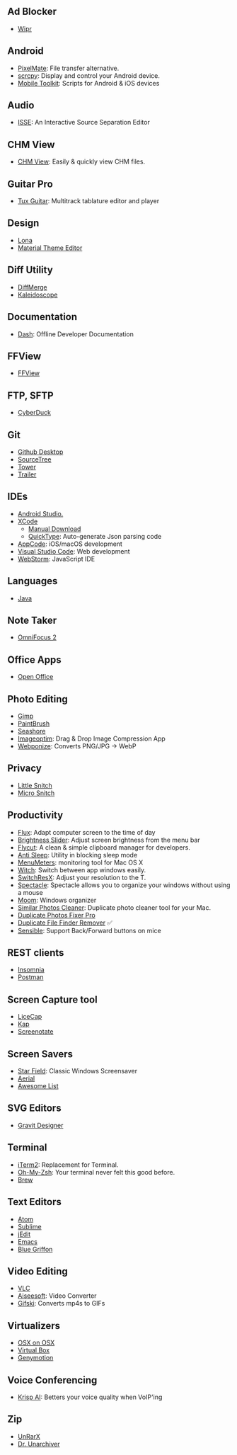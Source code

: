 ## Ad Blocker
- [Wipr](https://apps.apple.com/us/app/wipr/id1320666476?mt=12)

## Android
- [PixelMate](https://github.com/eladnava/pixelmate): File transfer alternative.
- [scrcpy](https://github.com/Genymobile/scrcpy): Display and control your Android device.
- [Mobile Toolkit](https://github.com/IntergalacticPenguin/mobile-toolkit): Scripts for Android & iOS devices

## Audio
- [ISSE](http://isse.sourceforge.net): An Interactive Source Separation Editor

## CHM View
- [CHM View](https://en.freedownloadmanager.org/Mac-OS/CHM-View.html): Easily & quickly view CHM files.

## Guitar Pro
- [Tux Guitar](http://tuxguitar.com.ar): Multitrack tablature editor and player

## Design
- [Lona](https://github.com/airbnb/Lona)
- [Material Theme Editor](https://material.io/resources/theme-editor/)

## Diff Utility
- [DiffMerge](https://www.sourcegear.com/diffmerge/downloaded.php)
- [Kaleidoscope](https://www.kaleidoscopeapp.com)

## Documentation
- [Dash](https://kapeli.com/dash): Offline Developer Documentation

## FFView
- [FFView](https://download.cnet.com/FFView/3000-18488_4-50312.html)

## FTP, SFTP
- [CyberDuck](https://cyberduck.io)

## Git
- [Github Desktop](https://desktop.github.com)
- [SourceTree](https://www.sourcetreeapp.com)
- [Tower](https://www.git-tower.com/mac)
- [Trailer](https://ptsochantaris.github.io/trailer/)

## IDEs
- [Android Studio.](https://developer.android.com/studio/index.html)
- [XCode](https://apps.apple.com/us/app/xcode/id497799835?mt=12)
  - [Manual Download](https://developer.apple.com/download/more/)
  - [QuickType](https://github.com/quicktype/quicktype-xcode): Auto-generate Json parsing code
- [AppCode](https://www.jetbrains.com/objc/): iOS/macOS development 
- [Visual Studio Code](https://code.visualstudio.com): Web development
- [WebStorm](https://www.jetbrains.com/webstorm/): JavaScript IDE

## Languages
- [Java](http://www.oracle.com/technetwork/java/javase/downloads/index-jsp-138363.html)

## Note Taker
- [OmniFocus 2](https://www.omnigroup.com/omnifocus)

## Office Apps
- [Open Office](https://www.openoffice.org)

## Photo Editing
- [Gimp](https://www.gimp.org)
- [PaintBrush](https://paintbrush.sourceforge.io) 
- [Seashore](https://itunes.apple.com/us/app/seashore/id1448648921?mt=12)
- [Imageoptim](https://imageoptim.com/mac): Drag & Drop Image Compression App
- [Webponize](https://github.com/webponize/webponize): Converts PNG/JPG -> WebP

## Privacy
- [Little Snitch](https://www.obdev.at/products/littlesnitch/index.html)
- [Micro Snitch](https://www.obdev.at/products/microsnitch/index.html)

## Productivity
- [Flux](https://justgetflux.com): Adapt computer screen to the time of day
- [Brightness Slider](https://itunes.apple.com/us/app/brightness-slider/id456624497): Adjust screen brightness from the menu bar
- [Flycut](https://itunes.apple.com/us/app/flycut-clipboard-manager/id442160987?mt=12): A clean & simple clipboard manager for developers.
- [Anti Sleep](https://itunes.apple.com/us/app/anti-sleep/id946798523?mt=12): Utility in blocking sleep mode
- [MenuMeters](http://member.ipmu.jp/yuji.tachikawa/MenuMetersElCapitan/): monitoring tool for Mac OS X
- [Witch](https://manytricks.com/witch/): Switch between app windows easily.
- [SwitchResX](http://www.madrau.com/srx_download/download.html): Adjust your resolution to the T.
- [Spectacle](https://www.spectacleapp.com): Spectacle allows you to organize your windows without using a mouse
- [Moom](https://manytricks.com/moom/): Windows organizer
- [Similar Photos Cleaner](https://itunes.apple.com/us/app/similar-photos-cleaner/id1333523703): Duplicate photo cleaner tool for your Mac.
- [Duplicate Photos Fixer Pro](https://apps.apple.com/us/app/duplicate-photos-fixer-pro/id963642514?mt=12)
- [Duplicate File Finder Remover](https://apps.apple.com/us/app/duplicate-file-finder-remover/id1032755628?mt=12) ✅
- [Sensible](https://sensible-side-buttons.archagon.net): Support Back/Forward buttons on mice

## REST clients
- [Insomnia](https://insomnia.rest)
- [Postman](https://www.getpostman.com)

## Screen Capture tool
- [LiceCap](http://www.cockos.com/licecap/)
- [Kap](https://getkap.co)
- [Screenotate](https://screenotate.com/)

## Screen Savers
- [Star Field](http://www.opanoid.com/index.php?view=20090930230954): Classic Windows Screensaver 
- [Aerial](https://github.com/JohnCoates/Aerial)
- [Awesome List](https://github.com/agarrharr/awesome-macos-screensavers/blob/master/readme.md) 

## SVG Editors
- [Gravit Designer](https://apps.apple.com/us/app/gravit-designer/id1207744923?mt=12)

## Terminal
- [iTerm2](https://iterm2.com): Replacement for Terminal.
- [Oh-My-Zsh](http://ohmyz.sh/): Your terminal never felt this good before.
- [Brew](https://brew.sh)

## Text Editors
- [Atom](https://atom.io)
- [Sublime](https://sublimetext.com)
- [jEdit](http://www.jedit.org)
- [Emacs](http://aquamacs.org)
- [Blue Griffon](http://bluegriffon.org)

## Video Editing
- [VLC](https://www.videolan.org/vlc/download-macosx.html)
- [Aiseesoft](https://itunes.apple.com/us/app/aiseesoft-free-video-converter/id740372206?ls=1&mt=12): Video Converter
- [Gifski](https://sindresorhus.com/gifski): Converts mp4s to GIFs

## Virtualizers
- [OSX on OSX](https://ntk.me/2012/09/07/os-x-on-os-x/)
- [Virtual Box](https://www.virtualbox.org)
- [Genymotion](https://www.genymotion.com/account/create/)

## Voice Conferencing
- [Krisp AI](https://krisp.ai): Betters your voice quality when VoIP'ing

## Zip
- [UnRarX](https://unrarx.en.softonic.com/mac)
- [Dr. Unarchiver](https://www.drcleaner.com/dr-unarchiver/)
